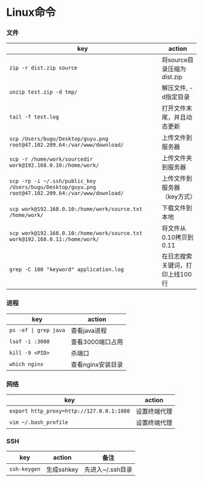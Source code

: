# Linux命令

### 文件
key | action
-- | --
`zip -r dist.zip source` | 将source目录压缩为dist.zip
`unzip test.zip -d tmp/` | 解压文件, -d指定目录
`tail -f test.log` | 打开文件末尾，并且动态更新
`scp /Users/bugu/Desktop/guyu.png  root@47.102.209.64:/var/www/download/` | 上传文件到服务器
`scp -r /home/work/sourcedir work@192.168.0.10:/home/work/` | 上传文件夹到服务器
`scp -rp -i ~/.ssh/public_key /Users/bugu/Desktop/guyu.png root@47.102.209.64:/var/www/download/` | 上传文件到服务器（key方式）
`scp work@192.168.0.10:/home/work/source.txt /home/work/` | 下载文件到本地
`scp work@192.168.0.10:/home/work/source.txt work@192.168.0.11:/home/work/` | 将文件从0.10拷贝到0.11
`grep -C 100 "keyword" application.log` | 在日志搜索关键词，打印上线100行


### 进程
key | action
-- | --
`ps -ef \| grep java` | 查看java进程
`lsof -i :3000` | 查看3000端口占用
`kill -9 <PID>` | 杀端口
`which nginx` | 查看nginx安装目录

### 网络
key | action
-- | --
`export http_proxy=http://127.0.0.1:1080` | 设置终端代理
`vim ~/.bash_profile` | 设置终端代理

### SSH
key | action | 备注
-- | -- | --
`ssh-keygen` | 生成sshkey | 先进入~/.ssh目录
